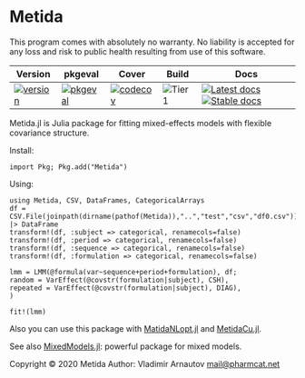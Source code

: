 # Metida

This program comes with absolutely no warranty. No liability is accepted for any loss and risk to public health resulting from use of this software.

| Version | pkgeval | Cover | Build | Docs |
|--------|-------|-------|-------|------|
|[![version](https://juliahub.com/docs/Metida/version.svg)](https://juliahub.com/ui/Packages/Metida/asHVr)|[![pkgeval](https://juliahub.com/docs/Metida/pkgeval.svg)](https://juliahub.com/ui/Packages/Metida/asHVr)|[![codecov](https://codecov.io/gh/PharmCat/Metida.jl/branch/master/graph/badge.svg)](https://codecov.io/gh/PharmCat/Metida.jl)|![Tier 1](https://github.com/PharmCat/Metida.jl/workflows/Tier%201/badge.svg) | [![Latest docs](https://img.shields.io/badge/docs-latest-blue.svg)](https://pharmcat.github.io/Metida.jl/dev/) [![Stable docs](https://img.shields.io/badge/docs-stable-blue.svg)](https://pharmcat.github.io/Metida.jl/stable/)|

Metida.jl is Julia package for fitting mixed-effects models with flexible covariance structure.

Install:

```
import Pkg; Pkg.add("Metida")
```

Using:

```
using Metida, CSV, DataFrames, CategoricalArrays
df = CSV.File(joinpath(dirname(pathof(Metida)),"..","test","csv","df0.csv")) |> DataFrame
transform!(df, :subject => categorical, renamecols=false)
transform!(df, :period => categorical, renamecols=false)
transform!(df, :sequence => categorical, renamecols=false)
transform!(df, :formulation => categorical, renamecols=false)

lmm = LMM(@formula(var~sequence+period+formulation), df;
random = VarEffect(@covstr(formulation|subject), CSH),
repeated = VarEffect(@covstr(formulation|subject), DIAG),
)

fit!(lmm)
```

Also you can use this package with [MatidaNLopt.jl](https://github.com/PharmCat/MetidaNLopt.jl) and [MetidaCu.jl](https://github.com/PharmCat/MetidaCu.jl).

See also [MixedModels.jl](https://github.com/JuliaStats/MixedModels.jl): powerful package for mixed models.

Copyright © 2020 Metida Author: Vladimir Arnautov <mail@pharmcat.net>

